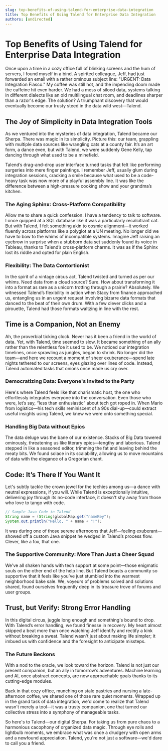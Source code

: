 ```yaml
---
slug: top-benefits-of-using-talend-for-enterprise-data-integration
title: Top Benefits of Using Talend for Enterprise Data Integration
authors: [undirected]
---
```



# Top Benefits of Using Talend for Enterprise Data Integration

Once upon a time in a cozy office full of blinking screens and the hum of servers, I found myself in a bind. A spirited colleague, Jeff, had just forwarded an email with a rather ominous subject line: "URGENT: Data Integration Fiasco." My coffee was still hot, and the impending doom made the caffeine hit even harder. We had a mess of siloed data, systems talking in different dialects like an old multilingual chat room, and deadlines sharper than a razor's edge. The solution? A triumphant discovery that would eventually become our trusty steed in the data wild west—Talend.

## The Joy of Simplicity in Data Integration Tools

As we ventured into the mysteries of data integration, Talend became our Sherpa. There was magic in its simplicity. Picture this: our team, grappling with multiple data sources like wrangling cats at a county fair. It’s an art form, a dance even, but with Talend, we were suddenly Gene Kelly, tap dancing through what used to be a minefield.

Talend’s drag-and-drop user interface turned tasks that felt like performing surgeries into mere finger paintings. I remember Jeff, usually glum during integration sessions, cracking a smile because what used to be a code-heavy task was now more of a playful assembly line. It was like the difference between a high-pressure cooking show and your grandma’s kitchen.

### The Aging Sphinx: Cross-Platform Compatibility

Allow me to share a quick confession. I have a tendency to talk to software. I once quipped at a SQL database like it was a particularly recalcitrant cat. But with Talend, I felt something akin to cosmic alignment—it worked fluently across platforms like a polyglot at a UN meeting. No longer did we have to bow to the whims of incompatible systems. Imagine Jeff raising an eyebrow in surprise when a stubborn data set suddenly found its voice in Tableau, thanks to Talend’s cross-platform charms. It was as if the Sphinx lost its riddle and opted for plain English.

### Flexibility: The Data Contortionist

In the spirit of a vintage circus act, Talend twisted and turned as per our whims. Need data from a cloud source? Sure. How about transforming it into a format as rare as a unicorn trotting through a prairie? Absolutely. We witnessed Talend’s flexibility in action when Stacy from finance approached us, entangling us in an urgent request involving bizarre data formats that danced to the beat of their own drum. With a few clever clicks and a pirouette, Talend had those formats waltzing in line with the rest.

## Time is a Companion, Not an Enemy

Ah, the proverbial ticking clock. Never has it been a friend in the world of data. Yet, with Talend, time seemed to slow. It became something of an ally rather than the relentless foe it used to be. We noticed our integration timelines, once sprawling as jungles, began to shrink. No longer did the team—and here we recount a moment of sheer exuberance—spend late nights tethered to our screens, eyes glazing over lines of code. Instead, Talend automated tasks that onions once made us cry over.

### Democratizing Data: Everyone's Invited to the Party

Here's where Talend feels like that charismatic host, the one who effortlessly integrates everyone into the conversation. Even those who were, let’s say, “less than enthusiastic” about tech got roped in. When Mario from logistics—his tech skills reminiscent of a 90s dial-up—could extract useful insights using Talend, we knew we were onto something special.

### Handling Big Data without Epics

The data deluge was the bane of our existence. Stacks of Big Data towered ominously, threatening us like literary epics—lengthy and laborious. Talend stepped in like a seasoned editor, trimming the fat and leaving behind the meaty bits. We found solace in its scalability, allowing us to move mountains of data with the elegance of a Gregorian chant.

## Code: It’s There If You Want It

Let's subtly tackle the crown jewel for the techies among us—a dance with neutral expressions, if you will. While Talend is exceptionally intuitive, delivering joy through its no-code interface, it doesn't shy away from those who love to tango with code. 

```java
// Sample Java Code in Talend
String name = (String)globalMap.get("nameKey");
System.out.println("Hello, " + name + "!");
```

It was during one of those serene afternoons that Jeff—feeling exuberant—showed off a custom Java snippet he wedged in Talend’s process flow. Clever, like a fox, that one.

### The Supportive Community: More Than Just a Cheer Squad

We've all shaken hands with tech support at some point—those enigmatic souls on the other end of the help line. But Talend boasts a community so supportive that it feels like you’ve just stumbled into the warmest neighborhood bake sale. We, voyeurs of problems solved and solutions shared, found ourselves frequently deep in its treasure trove of forums and user groups.

## Trust, but Verify: Strong Error Handling

In this digital circus, juggle long enough and something's bound to drop. With Talend’s error handling, we found finesse in recovery. My heart almost skipped a beat more than once watching Jeff identify and rectify a kink without breaking a sweat. Talend wasn't just about making life simpler; it imbued us with confidence and the foresight to anticipate missteps.

### The Future Beckons

With a nod to the oracle, we look toward the horizon. Talend is not just our present companion, but an ally in tomorrow’s adventures. Machine learning and AI, once abstract concepts, are now approachable goals thanks to its cutting-edge modules.

Back in that cozy office, munching on stale pastries and nursing a late-afternoon coffee, we shared one of those rare quiet moments. Wrapped up in the grand task of data integration, we'd come to realize that Talend wasn't merely a tool—it was a trusty companion, one that turned our collective stress into a symphony of manageable tasks.

So here's to Talend—our digital Sherpa. For taking us from pure chaos to a harmonious cacophony of organized data magic. Through eye rolls and lightbulb moments, we embrace what was once a drudgery with open arms and a newfound appreciation. Talend, you're not just a software—we'd dare to call you a friend.